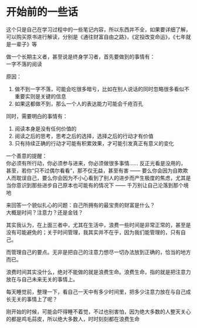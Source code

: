 # 开始前的一些话

这个只是自己在学习过程中的一些笔记内容，所以东西并不全，如果要详细了解，可以购买原书进行解读，分别是《通往财富自由之路》，《定投改变命运》，《七年就是一辈子》等

做一个长期主义者，甚至说是终身学习者，首先要做到的事情有：  
一字不落的阅读

原因：

1. 做不到一字不落，可能会吃很多暗亏，比如在别人说话的同时忽略很多看似不重要实则是关键的信息
2. 如果这都做不到，那么一个人的表达能力可能会千疮百孔

同时，需要明白的事情有：

1. 阅读本身是没有任何价值的
2. 阅读之后的思考，思考之后的选择，选择之后的行动才有价值
3. 只有持续正确的行动才可能有积累效果，才可能引发真正有意义的变化

一个善意的提醒：  
你必须有所行动，你必须参与进来，你必须做很多事情…… 反正光看是没用的，甚至，若你“只不过偶尔看看”，那不仅无益，甚至有害 —— 要么你会因为自欺欺人而耽误自己，要么你会因为不小心看到了别人的进步而产生极度的焦虑，尤其是当你意识到那些进步自己原本也可能有的情况下 —— 千万别让自己沦落到那个境地

来回答一个貌似扎心的问题：自己所拥有的最宝贵的财富是什么？  
大概是时间？注意力？还是金钱？

其实我认为，在上面三者中，尤其在生活中，浪费一些时间是非常正常的，甚至是没有可能避免的；关于时间管理，我其实并不在乎，因为我们能管理的，只有自己。

而管理自己的要点。无非是把自己的注意力想尽一切办法放到正确的，恰当的地方而已。

浪费时间其实没什么，绝对不能做的就是浪费生命。浪费生命，指的就是把注意力放在与自己未来无关的事情上。

每天睡觉前，整理一下，看自己一天中有多少时间里，把多少注意力放在与自己成长无关的事情上了呢？

刚开始的时候，可能会吓得睡不着觉，不过也别害怕，因为绝大多数的人整天关心的都是鸡毛蒜皮，所以绝大多数人，时时刻刻都在浪费生命




